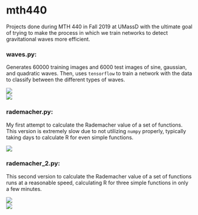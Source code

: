 # mth440
Projects done during MTH 440 in Fall 2019 at UMassD with the ultimate goal of trying to make the process in which we train networks to detect gravitational waves more efficient.

### waves.py:
Generates 60000 training images and 6000 test images of sine, gaussian, and quadratic waves.  Then, uses `tensorflow` to train a network with the data to classify between the different types of waves.

![](https://i.imgur.com/RE6yFCS.png)  
![](https://i.imgur.com/7DgNrVi.png)  

### rademacher.py:
My first attempt to calculate the Rademacher value of a set of functions.  This version is extremely slow due to not utilizing `numpy` properly, typically taking days to calculate R for even simple functions.

![](https://i.imgur.com/3bCU0JG.png)  

### rademacher_2.py:
This second version to calculate the Rademacher value of a set of functions runs at a reasonable speed, calculating R for three simple functions in only a few minutes.

![](https://i.imgur.com/8C5rkTH.png)  
![](https://i.imgur.com/YWjuiQa.png)  
